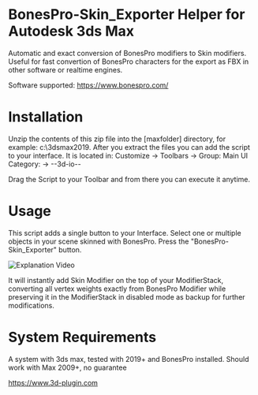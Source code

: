 # BonesPro-Skin_Exporter Helper for Autodesk 3ds Max
Automatic and exact conversion of BonesPro modifiers to Skin modifiers.
Useful for fast convertion of BonesPro characters for the export as FBX in other software or realtime engines.

Software supported:
https://www.bonespro.com/

# Installation
Unzip the contents of this zip file into the [maxfolder] directory, for example: c:\3dsmax2019\.
After you extract the files you can add the script to your interface. It is located in:
Customize ->
Toolbars  ->
Group: Main UI
Category: -> 	--3d-io--

Drag the Script to your Toolbar and from there you can execute it anytime.

# Usage
This script adds a single button to your Interface.
Select one or multiple objects in your scene skinned with BonesPro. 
Press the "BonesPro-Skin_Exporter" button.

![Explanation Video](images/bonespro-skin_exporter.gif)

It will instantly add Skin Modifier on the top of your ModifierStack, converting all vertex weights exactly from BonesPro Modifier while preserving it in the ModifierStack in disabled mode as backup for further modifications.

# System Requirements
A system with 3ds max, tested with 2019+ and BonesPro installed.
Should work with Max 2009+, no guarantee



https://www.3d-plugin.com
